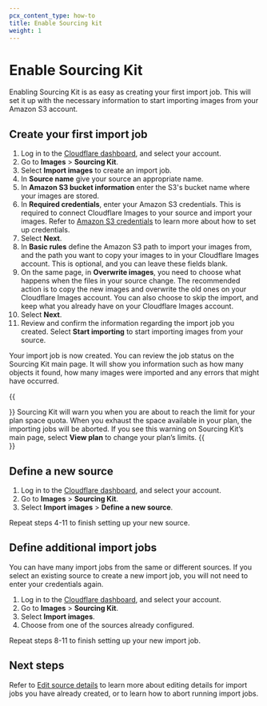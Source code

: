 ```yaml
---
pcx_content_type: how-to
title: Enable Sourcing kit
weight: 1
---
```


# Enable Sourcing Kit

Enabling Sourcing Kit is as easy as creating your first import job. This will set it up with the necessary information to start importing images from your Amazon S3 account.

## Create your first import job

1. Log in to the [Cloudflare dashboard](https://dash.cloudflare.com/login), and select your account.
2. Go to **Images** > **Sourcing Kit**.
3. Select **Import images** to create an import job.
4. In **Source name** give your source an appropriate name.
5. In **Amazon S3 bucket information** enter the S3's bucket name where your images are stored.
6. In **Required credentials**, enter your Amazon S3 credentials. This is required to connect Cloudflare Images to your source and import your images. Refer to [Amazon S3 credentials](/images/cloudflare-images/sourcing-kit/amazon-credentials) to learn more about how to set up credentials. 
7. Select **Next**.
8. In **Basic rules** define the Amazon S3 path to import your images from, and the path you want to copy your images to in your Cloudflare Images account. This is optional, and you can leave these fields blank.
9. On the same page, in **Overwrite images**, you need to choose what happens when the files in your source change. The recommended action is to copy the new images and overwrite the old ones on your Cloudflare Images account. You can also choose to skip the import, and keep what you already have on your Cloudflare Images account. 
10. Select **Next**.
11. Review and confirm the information regarding the import job you created. Select **Start importing** to start importing images from your source.

Your import job is now created. You can review the job status on the Sourcing Kit main page. It will show you information such as how many objects it found, how many images were imported and any errors that might have occurred.

{{<Aside type="note">}}
Sourcing Kit will warn you when you are about to reach the limit for your plan space quota. When you exhaust the space available in your plan, the importing jobs will be aborted. If you see this warning on Sourcing Kit’s main page, select **View plan** to change your plan’s limits.
{{</Aside>}}

## Define a new source

1. Log in to the [Cloudflare dashboard](https://dash.cloudflare.com/login), and select your account.
2. Go to **Images** > **Sourcing Kit**.
3. Select **Import images** > **Define a new source**.

Repeat steps 4-11 to finish setting up your new source.

## Define additional import jobs

You can have many import jobs from the same or different sources. If you select an existing source to create a new import job, you will not need to enter your credentials again.

1. Log in to the [Cloudflare dashboard](https://dash.cloudflare.com/login), and select your account.
2. Go to **Images** > **Sourcing Kit**.
3. Select **Import images**.
4. Choose from one of the sources already configured.

Repeat steps 8-11 to finish setting up your new import job.


## Next steps

Refer to [Edit source details](/images/cloudflare-images/sourcing-kit/edit-sourcing-kit) to learn more about editing details for import jobs you have already created, or to learn how to abort running import jobs.